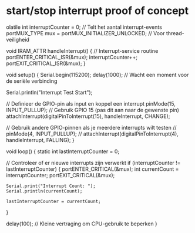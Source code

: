 # start/stop interrupt proof of concept
olatile int interruptCounter = 0; // Telt het aantal interrupt-events
portMUX_TYPE mux = portMUX_INITIALIZER_UNLOCKED; // Voor thread-veiligheid

void IRAM_ATTR handleInterrupt() {
  // Interrupt-service routine
  portENTER_CRITICAL_ISR(&mux);
  interruptCounter++;
  portEXIT_CRITICAL_ISR(&mux);
}

void setup() {
  Serial.begin(115200);
  delay(1000); // Wacht een moment voor de seriële verbinding

  Serial.println("Interrupt Test Start");

  // Definieer de GPIO-pin als input en koppel een interrupt
  pinMode(15, INPUT_PULLUP); // Gebruik GPIO 15 (pas dit aan naar de gewenste pin)
  attachInterrupt(digitalPinToInterrupt(15), handleInterrupt, CHANGE);

  // Gebruik andere GPIO-pinnen als je meerdere interrupts wilt testen
  // pinMode(4, INPUT_PULLUP);
  // attachInterrupt(digitalPinToInterrupt(4), handleInterrupt, FALLING);
}

void loop() {
  static int lastInterruptCounter = 0;

  // Controleer of er nieuwe interrupts zijn verwerkt
  if (interruptCounter != lastInterruptCounter) {
    portENTER_CRITICAL(&mux);
    int currentCount = interruptCounter;
    portEXIT_CRITICAL(&mux);

    Serial.print("Interrupt Count: ");
    Serial.println(currentCount);

    lastInterruptCounter = currentCount;
  }
  
  delay(100); // Kleine vertraging om CPU-gebruik te beperken
}
